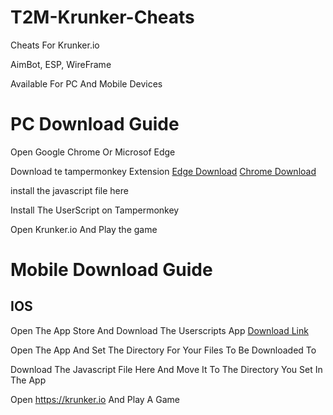 # T2M-Krunker-Cheats

Cheats For Krunker.io

AimBot, ESP, WireFrame

Available For PC And Mobile Devices

# PC Download Guide
Open Google Chrome Or Microsof Edge

Download te tampermonkey Extension [Edge Download](https://microsoftedge.microsoft.com/addons/detail/tampermonkey/iikmkjmpaadaobahmlepeloendndfphd) [Chrome Download](https://chromewebstore.google.com/detail/tampermonkey/dhdgffkkebhmkfjojejmpbldmpobfkfo)

install the javascript file here 

Install The UserScript on Tampermonkey

Open Krunker.io And Play the game

# Mobile Download Guide
## IOS
Open The App Store And Download The Userscripts App [Download Link]()

Open The App And Set The Directory For Your Files To Be Downloaded To 

Download The Javascript File Here And Move It To The Directory You Set In The App

Open https://krunker.io And Play A Game
